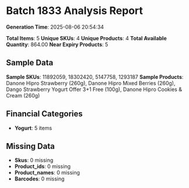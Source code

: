 # Batch 1833 Analysis Report

**Generation Time**: 2025-08-06 20:54:34

**Total Items**: 5
**Unique SKUs**: 4
**Unique Products**: 4
**Total Available Quantity**: 864.00
**Near Expiry Products**: 5

## Sample Data
**Sample SKUs**: 11892059, 18302420, 5147758, 1293187
**Sample Products**: Danone Hipro Strawberry (260g), Danone Hipro Mixed Berries (260g), Dango Strawberry Yogurt Offer 3+1 Free (100g), Danone Hipro Cookies & Cream (260g)

## Financial Categories
- **Yogurt**: 5 items

## Missing Data
- **Skus**: 0 missing
- **Product_ids**: 0 missing
- **Product_names**: 0 missing
- **Barcodes**: 0 missing
